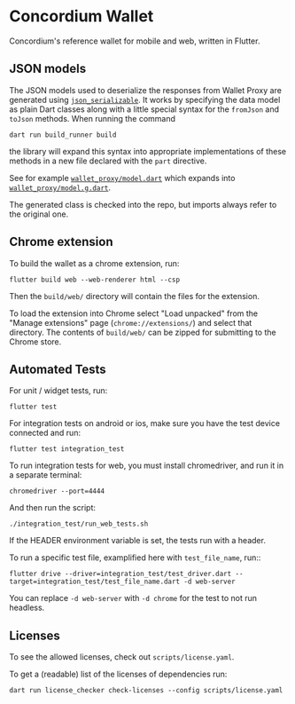 # Concordium Wallet

Concordium's reference wallet for mobile and web, written in Flutter.

## JSON models

The JSON models used to deserialize the responses from Wallet Proxy are generated using
[`json_serializable`](https://pub.dev/packages/json_serializable).
It works by specifying the data model as plain Dart classes
along with a little special syntax for the `fromJson` and `toJson` methods.
When running the command
```shell
dart run build_runner build
```
the library will expand this syntax into appropriate implementations of these methods
in a new file declared with the `part` directive.

See for example [`wallet_proxy/model.dart`](./lib/services/wallet_proxy/model.dart)
which expands into [`wallet_proxy/model.g.dart`](./lib/services/wallet_proxy/model.g.dart).

The generated class is checked into the repo, but imports always refer to the original one.

## Chrome extension

To build the wallet as a chrome extension, run:
```shell
flutter build web --web-renderer html --csp
```
Then the `build/web/` directory will contain the files for the extension.

To load the extension into Chrome select "Load unpacked" from the "Manage extensions" page (`chrome://extensions/`) and select that directory.
The contents of `build/web/` can be zipped for submitting to the Chrome store.

## Automated Tests

For unit / widget tests, run:
```shell
flutter test
```

For integration tests on android or ios, make sure you have the test device connected and run:
``` shell
flutter test integration_test
```

To run integration tests for web, you must install chromedriver, and run it in a separate terminal:
```shell
chromedriver --port=4444
```
And then run the script:
```shell
./integration_test/run_web_tests.sh
```
If the HEADER environment variable is set, the tests run with a header.

To run a specific test file, examplified here with `test_file_name`, run::
```shell
flutter drive --driver=integration_test/test_driver.dart --target=integration_test/test_file_name.dart -d web-server
```
You can replace `-d web-server` with `-d chrome` for the test to not run headless.

## Licenses

To see the allowed licenses, check out `scripts/license.yaml`.

To get a (readable) list of the licenses of dependencies run:
```
dart run license_checker check-licenses --config scripts/license.yaml
```
